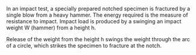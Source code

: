In an impact test, a specially prepared notched specimen is fractured by a single blow from a heavy hammer. The energy required is the measure of resistance to impact. Impact load is produced by a swinging an impact weight W (hammer) from a height h. 

Release of the weight from the height h swings the weight through the arc of a circle, which strikes the specimen to fracture at the notch.


